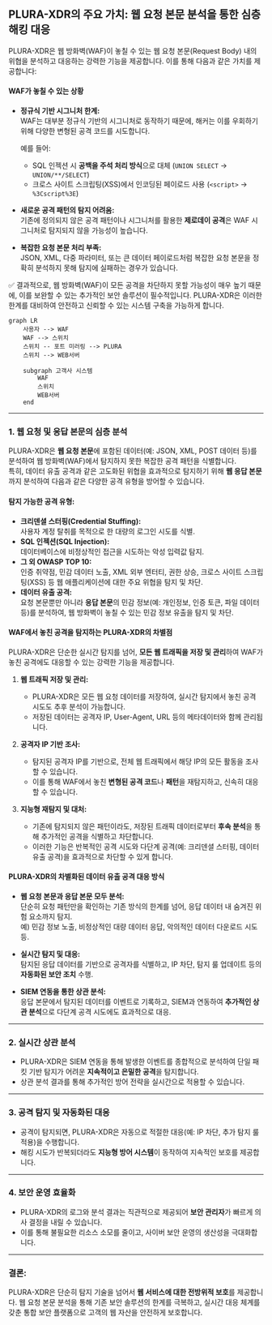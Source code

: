 ## **PLURA-XDR의 주요 가치: 웹 요청 본문 분석을 통한 심층 해킹 대응**  

PLURA-XDR은 웹 방화벽(WAF)이 놓칠 수 있는 웹 요청 본문(Request Body) 내의 위협을 분석하고 대응하는 강력한 기능을 제공합니다. 이를 통해 다음과 같은 가치를 제공합니다:

#### **WAF가 놓칠 수 있는 상황**  
- **정규식 기반 시그니처 한계:**  
  WAF는 대부분 정규식 기반의 시그니처로 동작하기 때문에, 해커는 이를 우회하기 위해 다양한 변형된 공격 코드를 시도합니다.
  
  예를 들어:  
  - SQL 인젝션 시 **공백을 주석 처리 방식**으로 대체 (`UNION SELECT` → `UNION/**/SELECT`)  
  - 크로스 사이트 스크립팅(XSS)에서 인코딩된 페이로드 사용 (`<script>` → `%3Cscript%3E`)  

- **새로운 공격 패턴의 탐지 어려움:**  
  기존에 정의되지 않은 공격 패턴이나 시그니처를 활용한 **제로데이 공격**은 WAF 시그니처로 탐지되지 않을 가능성이 높습니다.

- **복잡한 요청 본문 처리 부족:**  
  JSON, XML, 다중 파라미터, 또는 큰 데이터 페이로드처럼 복잡한 요청 본문을 정확히 분석하지 못해 탐지에 실패하는 경우가 있습니다.

✅ 결과적으로, 웹 방화벽(WAF)이 모든 공격을 차단하지 못할 가능성이 매우 높기 때문에, 이를 보완할 수 있는 추가적인 보안 솔루션이 필수적입니다. PLURA-XDR은 이러한 한계를 대비하여 안전하고 신뢰할 수 있는 시스템 구축을 가능하게 합니다.  

```mermaid
graph LR
    사용자 --> WAF
    WAF --> 스위치
    스위치 -- 포트 미러링 --> PLURA
    스위치 --> WEB서버

    subgraph 고객사 시스템
        WAF
        스위치
        WEB서버
    end
```

---

### **1. 웹 요청 및 응답 본문의 심층 분석**  
PLURA-XDR은 **웹 요청 본문**에 포함된 데이터(예: JSON, XML, POST 데이터 등)를 분석하여 웹 방화벽(WAF)에서 탐지하지 못한 복잡한 공격 패턴을 식별합니다.  
특히, 데이터 유출 공격과 같은 고도화된 위협을 효과적으로 탐지하기 위해 **웹 응답 본문**까지 분석하여 다음과 같은 다양한 공격 유형을 방어할 수 있습니다.  

#### **탐지 가능한 공격 유형:**  
- **크리덴셜 스터핑(Credential Stuffing):**  
  사용자 계정 탈취를 목적으로 한 대량의 로그인 시도를 식별.  
- **SQL 인젝션(SQL Injection):**  
  데이터베이스에 비정상적인 접근을 시도하는 악성 입력값 탐지.
- **그 외 OWASP TOP 10:**  
  인증 취약점, 민감 데이터 노출, XML 외부 엔터티, 권한 상승, 크로스 사이트 스크립팅(XSS) 등 웹 애플리케이션에 대한 주요 위협을 탐지 및 차단.    
- **데이터 유출 공격:**  
  요청 본문뿐만 아니라 **응답 본문**의 민감 정보(예: 개인정보, 인증 토큰, 파일 데이터 등)를 분석하여, 웹 방화벽이 놓칠 수 있는 민감 정보 유출을 탐지 및 차단.  

#### **WAF에서 놓친 공격을 탐지하는 PLURA-XDR의 차별점**  
PLURA-XDR은 단순한 실시간 탐지를 넘어, **모든 웹 트래픽을 저장 및 관리**하여 WAF가 놓친 공격에도 대응할 수 있는 강력한 기능을 제공합니다.  

1. **웹 트래픽 저장 및 관리:**  
   - PLURA-XDR은 모든 웹 요청 데이터를 저장하여, 실시간 탐지에서 놓친 공격 시도도 추후 분석이 가능합니다.  
   - 저장된 데이터는 공격자 IP, User-Agent, URL 등의 메타데이터와 함께 관리됩니다.  

2. **공격자 IP 기반 조사:**  
   - 탐지된 공격자 IP를 기반으로, 전체 웹 트래픽에서 해당 IP의 모든 활동을 조사할 수 있습니다.  
   - 이를 통해 WAF에서 놓친 **변형된 공격 코드**나 **패턴**을 재탐지하고, 신속히 대응할 수 있습니다.

3. **지능형 재탐지 및 대처:**  
   - 기존에 탐지되지 않은 패턴이라도, 저장된 트래픽 데이터로부터 **후속 분석**을 통해 추가적인 공격을 식별하고 차단합니다.  
   - 이러한 기능은 반복적인 공격 시도와 다단계 공격(예: 크리덴셜 스터핑, 데이터 유출 공격)을 효과적으로 차단할 수 있게 합니다.

#### **PLURA-XDR의 차별화된 데이터 유출 공격 대응 방식**  
- **웹 요청 본문과 응답 본문 모두 분석:**  
  단순히 요청 패턴만을 확인하는 기존 방식의 한계를 넘어, 응답 데이터 내 숨겨진 위험 요소까지 탐지.  
  예) 민감 정보 노출, 비정상적인 대량 데이터 응답, 악의적인 데이터 다운로드 시도 등.  

- **실시간 탐지 및 대응:**  
  탐지된 응답 데이터를 기반으로 공격자를 식별하고, IP 차단, 탐지 룰 업데이트 등의 **자동화된 보안 조치** 수행.  

- **SIEM 연동을 통한 상관 분석:**  
  응답 본문에서 탐지된 데이터를 이벤트로 기록하고, SIEM과 연동하여 **추가적인 상관 분석**으로 다단계 공격 시도에도 효과적으로 대응.  

---

### **2. 실시간 상관 분석**
- PLURA-XDR은 SIEM 연동을 통해 발생한 이벤트를 종합적으로 분석하여 단일 패킷 기반 탐지가 어려운 **지속적이고 은밀한 공격**을 탐지합니다.  
- 상관 분석 결과를 통해 추가적인 방어 전략을 실시간으로 적용할 수 있습니다.  

---

### **3. 공격 탐지 및 자동화된 대응**
- 공격이 탐지되면, PLURA-XDR은 자동으로 적절한 대응(예: IP 차단, 추가 탐지 룰 적용)을 수행합니다.  
- 해킹 시도가 반복되더라도 **지능형 방어 시스템**이 동작하여 지속적인 보호를 제공합니다.  

---

### **4. 보안 운영 효율화**
- PLURA-XDR의 로그와 분석 결과는 직관적으로 제공되어 **보안 관리자**가 빠르게 의사 결정을 내릴 수 있습니다.  
- 이를 통해 불필요한 리소스 소모를 줄이고, 사이버 보안 운영의 생산성을 극대화합니다.  

---

### **결론:**  
PLURA-XDR은 단순히 탐지 기술을 넘어서 **웹 서비스에 대한 전방위적 보호**를 제공합니다. 웹 요청 본문 분석을 통해 기존 보안 솔루션의 한계를 극복하고, 실시간 대응 체계를 갖춘 통합 보안 플랫폼으로 고객의 웹 자산을 안전하게 보호합니다.

